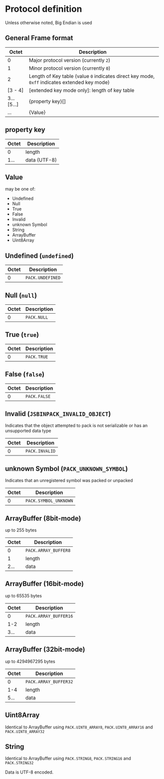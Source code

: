 # Protocol definition

Unless otherwise noted, Big Endian is used

## General Frame format

| Octet       | Description                                                                                   |
| ----------- | --------------------------------------------------------------------------------------------- |
| 0           | Major protocol version (currently `2`)                                                        |
| 1           | Minor protocol version (currently `0`)                                                        |
| 2           | Length of Key table (value `0` indicates direct key mode, `0xff` indicates extended key mode) |
| [3 - 4]     | [extended key mode only]: length of key table                                                 |
| 3... [5...] | {property key}[]                                                                              |
| ...         | {Value}                                                                                       |

## property key

| Octet | Description  |
| ----- | ------------ |
| 0     | length       |
| 1...  | data (UTF-8) |

## Value

may be one of:

- Undefined
- Null
- True
- False
- Invalid
- unknown Symbol
- String
- ArrayBuffer
- Uint8Array

## Undefined (`undefined`)

| Octet | Description      |
| ----- | ---------------- |
| 0     | `PACK.UNDEFINED` |

## Null (`null`)

| Octet | Description |
| ----- | ----------- |
| 0     | `PACK.NULL` |

## True (`true`)

| Octet | Description |
| ----- | ----------- |
| 0     | `PACK.TRUE` |

## False (`false`)

| Octet | Description  |
| ----- | ------------ |
| 0     | `PACK.FALSE` |

## Invalid (`JSBINPACK_INVALID_OBJECT`)

Indicates that the object attempted to pack is not serializable or has an
unsupported data type

| Octet | Description    |
| ----- | -------------- |
| 0     | `PACK.INVALID` |

## unknown Symbol (`PACK_UNKNOWN_SYMBOL`)

Indicates that an unregistered symbol was packed or unpacked

| Octet | Description           |
| ----- | --------------------- |
| 0     | `PACK.SYMBOL_UNKNOWN` |

## ArrayBuffer (8bit-mode)

up to 255 bytes

| Octet | Description          |
| ----- | -------------------- |
| 0     | `PACK.ARRAY_BUFFER8` |
| 1     | length               |
| 2...  | data                 |

## ArrayBuffer (16bit-mode)

up to 65535 bytes

| Octet | Description           |
| ----- | --------------------- |
| 0     | `PACK.ARRAY_BUFFER16` |
| 1-2   | length                |
| 3...  | data                  |

## ArrayBuffer (32bit-mode)

up to 4294967295 bytes

| Octet | Description           |
| ----- | --------------------- |
| 0     | `PACK.ARRAY_BUFFER32` |
| 1-4   | length                |
| 5...  | data                  |

## Uint8Array

Identical to ArrayBuffer using `PACK.UINT8_ARRAY8`, `PACK.UINT8_ARRAY16` and
`PACK.UINT8_ARRAY32`

## String

Identical to ArrayBuffer using `PACK.STRING8`, `PACK.STRING16` and
`PACK.STRING32`

Data is UTF-8 encoded.
